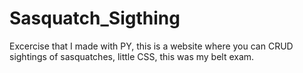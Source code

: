# Sasquatch_Sigthing

Excercise that I made with PY, this is a website where you can CRUD sightings of sasquatches, little CSS, this was my belt exam. 
